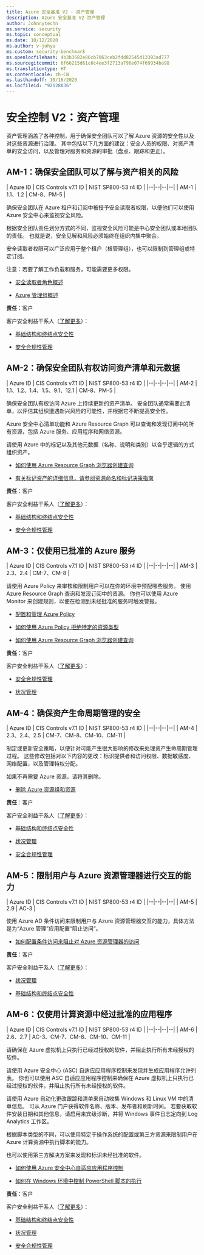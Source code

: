 ```yaml
---
title: Azure 安全基准 V2 - 资产管理
description: Azure 安全基准 V2 资产管理
author: Johnnytechn
ms.service: security
ms.topic: conceptual
ms.date: 10/12/2020
ms.author: v-johya
ms.custom: security-benchmark
ms.openlocfilehash: 4b3b3682e86cb7063ceb2fdd82545d13393ad777
ms.sourcegitcommit: 6f66215d61c6c4ee3f2713a796e074f69934ba98
ms.translationtype: HT
ms.contentlocale: zh-CN
ms.lasthandoff: 10/16/2020
ms.locfileid: "92128836"
---
```

# <a name="security-control-v2-asset-management"></a>安全控制 V2：资产管理

资产管理涵盖了各种控制，用于确保安全团队可以了解 Azure 资源的安全性以及对这些资源进行治理。 其中包括以下几方面的建议：安全人员的权限、对资产清单的安全访问，以及管理对服务和资源的审批（盘点、跟踪和更正）。

## <a name="am-1-ensure-security-team-has-visibility-into-risks-for-assets"></a>AM-1：确保安全团队可以了解与资产相关的风险

| Azure ID | CIS Controls v7.1 ID | NIST SP800-53 r4 ID |
|--|--|--|--|
| AM-1 | 1.1、1.2 | CM-8、PM-5 |

确保安全团队在 Azure 租户和订阅中被授予安全读取者权限，以便他们可以使用 Azure 安全中心来监视安全风险。 

根据安全团队责任划分方式的不同，监视安全风险可能是中心安全团队或本地团队的责任。 也就是说，安全见解和风险必须始终在组织内集中聚合。 

安全读取者权限可以广泛应用于整个租户（根管理组），也可以限制到管理组或特定订阅。 

注意：若要了解工作负载和服务，可能需要更多权限。 

- [安全读取者角色概述](../../role-based-access-control/built-in-roles.md#security-reader)

- [Azure 管理组概述](../../governance/management-groups/overview.md)

**责任**：客户

客户安全利益干系人（[了解更多](https://docs.microsoft.com/azure/cloud-adoption-framework/organize/cloud-security#security-functions)）：

- [基础结构和终结点安全性](https://docs.microsoft.com/azure/cloud-adoption-framework/organize/cloud-security-infrastructure-endpoint)

- [安全合规性管理](https://docs.microsoft.com/azure/cloud-adoption-framework/organize/cloud-security-compliance-management)

## <a name="am-2-ensure-security-team-has-access-to-asset-inventory-and-metadata"></a>AM-2：确保安全团队有权访问资产清单和元数据

| Azure ID | CIS Controls v7.1 ID | NIST SP800-53 r4 ID |
|--|--|--|--|
| AM-2 | 1.1、1.2、1.4、1.5、9.1、12.1 | CM-8、PM-5 |

确保安全团队有权访问 Azure 上持续更新的资产清单。 安全团队通常需要此清单，以评估其组织遭遇新兴风险的可能性，并根据它不断提高安全性。 

Azure 安全中心清单功能和 Azure Resource Graph 可以查询和发现订阅中的所有资源，包括 Azure 服务、应用程序和网络资源。  

请使用 Azure 中的标记以及其他元数据（名称、说明和类别）以合乎逻辑的方式组织资产。  

- [如何使用 Azure Resource Graph 浏览器创建查询](../../governance/resource-graph/first-query-portal.md)

- [有关标记资产的详细信息，请参阅资源命名和标记决策指南](https://docs.microsoft.com/azure/cloud-adoption-framework/decision-guides/resource-tagging/?toc=/azure/azure-resource-manager/management/toc.json)

**责任**：客户

客户安全利益干系人（[了解更多](https://docs.microsoft.com/azure/cloud-adoption-framework/organize/cloud-security#security-functions)）：

- [基础结构和终结点安全性](https://docs.microsoft.com/azure/cloud-adoption-framework/organize/cloud-security-infrastructure-endpoint)

- [安全合规性管理](https://docs.microsoft.com/azure/cloud-adoption-framework/organize/cloud-security-compliance-management)

## <a name="am-3-use-only-approved-azure-services"></a>AM-3：仅使用已批准的 Azure 服务

| Azure ID | CIS Controls v7.1 ID | NIST SP800-53 r4 ID |
|--|--|--|--|
| AM-3 | 2.3、2.4 | CM-7、CM-8 |

请使用 Azure Policy 来审核和限制用户可以在你的环境中预配哪些服务。 使用 Azure Resource Graph 查询和发现订阅中的资源。  你也可以使用 Azure Monitor 来创建规则，以便在检测到未经批准的服务时触发警报。

- [配置和管理 Azure Policy](../../governance/policy/tutorials/create-and-manage.md)

- [如何使用 Azure Policy 拒绝特定的资源类型](/governance/policy/samples/not-allowed-resource-types)

- [如何使用 Azure Resource Graph 浏览器创建查询](../../governance/resource-graph/first-query-portal.md)

**责任**：客户

客户安全利益干系人（[了解更多](https://docs.microsoft.com/azure/cloud-adoption-framework/organize/cloud-security#security-functions)）：

- [安全合规性管理](https://docs.microsoft.com/azure/cloud-adoption-framework/organize/cloud-security-compliance-management)

- [状况管理](https://docs.microsoft.com/azure/cloud-adoption-framework/organize/cloud-security-posture-management)  

## <a name="am-4-ensure-security-of-asset-lifecycle-management"></a>AM-4：确保资产生命周期管理的安全

| Azure ID | CIS Controls v7.1 ID | NIST SP800-53 r4 ID |
|--|--|--|--|
| AM-4 | 2.3、2.4、2.5 | CM-7、CM-8、CM-10、CM-11 |

制定或更新安全策略，以便针对可能产生很大影响的修改来处理资产生命周期管理过程。 这些修改包括对以下内容的更改：标识提供者和访问权限、数据敏感度、网络配置，以及管理特权分配。

如果不再需要 Azure 资源，请将其删除。

- [删除 Azure 资源组和资源](../../azure-resource-manager/management/delete-resource-group.md)

**责任**：客户

客户安全利益干系人（[了解更多](https://docs.microsoft.com/azure/cloud-adoption-framework/organize/cloud-security#security-functions)）：

- [基础结构和终结点安全性](https://docs.microsoft.com/azure/cloud-adoption-framework/organize/cloud-security-infrastructure-endpoint)

- [状况管理](https://docs.microsoft.com/azure/cloud-adoption-framework/organize/cloud-security-posture-management)  

- [安全合规性管理](https://docs.microsoft.com/azure/cloud-adoption-framework/organize/cloud-security-compliance-management)

## <a name="am-5-limit-users-ability-to-interact-with-azure-resource-manager"></a>AM-5：限制用户与 Azure 资源管理器进行交互的能力

| Azure ID | CIS Controls v7.1 ID | NIST SP800-53 r4 ID |
|--|--|--|--|
| AM-5 | 2.9 | AC-3 |

使用 Azure AD 条件访问来限制用户与 Azure 资源管理器交互的能力，具体方法是为“Azure 管理”应用配置“阻止访问”。

- [如何配置条件访问来阻止对 Azure 资源管理器的访问](../../role-based-access-control/conditional-access-azure-management.md)

**责任**：客户

客户安全利益干系人（[了解更多](https://docs.microsoft.com/azure/cloud-adoption-framework/organize/cloud-security#security-functions)）：

- [状况管理](https://docs.microsoft.com/azure/cloud-adoption-framework/organize/cloud-security-posture-management)  

- [基础结构和终结点安全性](https://docs.microsoft.com/azure/cloud-adoption-framework/organize/cloud-security-infrastructure-endpoint)

## <a name="am-6-use-only-approved-applications-in-compute-resources"></a>AM-6：仅使用计算资源中经过批准的应用程序

| Azure ID | CIS Controls v7.1 ID | NIST SP800-53 r4 ID |
|--|--|--|--|
| AM-6 | 2.6、2.7 | AC-3、CM-7、CM-8、CM-10、CM-11 |

请确保在 Azure 虚拟机上只执行已经过授权的软件，并阻止执行所有未经授权的软件。

请使用 Azure 安全中心 (ASC) 自适应应用程序控制来发现并生成应用程序允许列表。 你也可以使用 ASC 自适应应用程序控制来确保在 Azure 虚拟机上只执行已经过授权的软件，并阻止执行所有未经授权的软件。

请使用 Azure 自动化更改跟踪和清单来自动收集 Windows 和 Linux VM 中的清单信息。 可从 Azure 门户获得软件名称、版本、发布者和刷新时间。 若要获取软件安装日期和其他信息，请启用来宾级诊断，并将 Windows 事件日志定向到 Log Analytics 工作区。

根据脚本类型的不同，可以使用特定于操作系统的配置或第三方资源来限制用户在 Azure 计算资源中执行脚本的能力。 

也可以使用第三方解决方案来发现和标识未经批准的软件。

- [如何使用 Azure 安全中心自适应应用程序控制](../../security-center/security-center-adaptive-application.md)

- [如何在 Windows 环境中控制 PowerShell 脚本的执行](https://docs.microsoft.com/powershell/module/microsoft.powershell.security/set-executionpolicy?view=powershell-6)

**责任**：客户

客户安全利益干系人（[了解更多](https://docs.microsoft.com/azure/cloud-adoption-framework/organize/cloud-security#security-functions)）：

- [基础结构和终结点安全性](https://docs.microsoft.com/azure/cloud-adoption-framework/organize/cloud-security-infrastructure-endpoint)

- [状况管理](https://docs.microsoft.com/azure/cloud-adoption-framework/organize/cloud-security-posture-management)  

- [安全合规性管理](https://docs.microsoft.com/azure/cloud-adoption-framework/organize/cloud-security-compliance-management)


